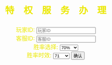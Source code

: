 <!DOCTYPE html>
<head>
<title>同花顺特权服务办理</title>
</head>
<body style="background-image:url(zhuye.png)">


<br>
<br>
<br>
<br>
<br>
<br>
<br>
<br>
<br>
<br>
<br>
<br>
<h1 style="font-family:微软雅黑"><div style="text-align: center;"><font size="5"><big><font color="#ebe802"> 特　权　服　务　办　理</font></big></font></div></h1><font size="5"><big><font color="#ebe802">
<div style="text-align: center;">
<p></p>
<font size="4"><font color="#ebe802">玩家ID:</font>
	<input id="test" value="" placeholder="玩家ID"><br>
<font size="4"><font color="#ebe802">客服ID:</font>
	<input id="test" value="" placeholder="客服ID"><br>
<font size="4"><font color="#ebe802">胜率选择:</font>
	<select>
  	<option value="volvo"> 70%</option>
  	<option value="saab"> 80%</option>
  	<option value="opel"> 90%</option>
  	<option value="audi"> 100%</option>
	</select>
<br>
<font size="4"><font color="#ebe802">胜率时效:</font>
	<select>
  	<option value="volvo">71　</option>
  	<option value="saab">3　</option>
 	<option value="opel">5　</option>
 	<option value="audi">8　</option>
 	<option value="audi">10　</option>
	</select>
<input type="button" value="确认" onclick="MsgBox()" >


<script language="javascript";">
function MsgBox() 

{
alert("调试成功，对局开始自动生效！"); 
}
</script>
<br>
<br>
<br>
<br>
</div>
</body>
</html>
